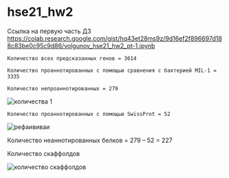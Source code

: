 # hse21_hw2

Ссылка на первую часть ДЗ
    https://colab.research.google.com/gist/hq43et28ms9z/9d16ef2f896697d188c83be0c95c9d86/volgunov_hse21_hw2_pt-1.ipynb
    
    Количество всех предсказанных генов = 3614
    
    Количество проаннотированных с помощью сравнения с бактерией MIL-1 = 3335
    
    Количество непроаннотированных = 279
    
   ![количества 1](https://user-images.githubusercontent.com/91056319/146686499-32afa5fb-0c75-4332-a4fe-1b8996c9d117.JPG)

    Количество проаннотированных с помощью SwissProt = 52
    
   ![рефаививаи](https://user-images.githubusercontent.com/91056319/146686644-dfefe99a-b036-43a2-a49e-6ca62ad6e3c9.JPG)
   
   Количество неаннотированных белков = 279 – 52 = 227
   
   
   Количество скаффолдов
   
   ![количество скаффолдов](https://user-images.githubusercontent.com/91056319/146689911-cbefceef-bf45-4246-a925-013ce222377d.JPG) 


    
    
    
    
